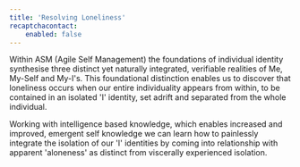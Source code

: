 ```yaml
---
title: 'Resolving Loneliness'
recaptchacontact:
    enabled: false
---
```


Within ASM (Agile Self Management) the foundations of individual identity synthesise three distinct yet naturally integrated, verifiable realities of Me, My-Self and My-I's. This foundational distinction enables us to discover that loneliness occurs when our entire individuality appears from within, to be contained in an isolated 'I' identity, set adrift and separated from the whole individual.

Working with intelligence based knowledge, which enables increased and improved, emergent self knowledge we can learn how to painlessly integrate the isolation of our 'I' identities by coming into relationship with apparent 'aloneness' as distinct from viscerally experienced isolation.
